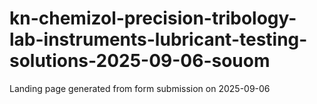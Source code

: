 # kn-chemizol-precision-tribology-lab-instruments-lubricant-testing-solutions-2025-09-06-souom
Landing page generated from form submission on 2025-09-06

